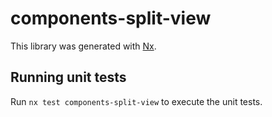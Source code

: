 # components-split-view

This library was generated with [Nx](https://nx.dev).

## Running unit tests

Run `nx test components-split-view` to execute the unit tests.
